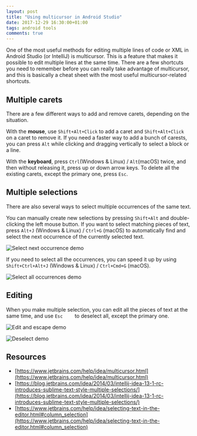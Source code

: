 ```yaml
---
layout: post
title: "Using multicursor in Android Studio"
date: 2017-12-29 16:30:00+01:00
tags: android tools
comments: true
---
```


One of the most useful methods for editing multiple lines of code or XML in Android Studio (or IntelliJ) is multicursor. This is a feature that makes it possible to edit multiple lines at the same time. There are a few shortcuts you need to remember before you can really take advantage of multicursor, and this is basically a cheat sheet with the most useful multicursor-related shortcuts.

## Multiple carets

There are a few different ways to add and remove carets, depending on the situation.

With the **mouse**, use `Shift+Alt+Click` to add a caret and `Shift+Alt+Click` on a caret to remove it. If you need a faster way to add a bunch of carests, you can press `Alt` while clicking and dragging vertically to select a block or a line.

With the **keyboard**, press `Ctrl`(Windows & Linux) / `Alt`(macOS) twice, and then without releasing it, press up or down arrow keys. To delete all the existing carets, except the primary one, press `Esc`.

## Multiple selections

There are also several ways to select multiple occurrences of the same text.

You can manually create new selections by pressing `Shift+Alt` and double-clicking the left mouse button. If you want to select matching pieces of text, press `Alt+J` (Windows & Linux) / `Ctrl+G` (macOS) to automatically find and select the next occurrence of the currently selected text.

![Select next occurrence demo](http://kevinpelgrims.com/blog/files/images/2017/12/multicursor_ctrl_g.gif)

If you need to select all the occurrences, you can speed it up by using `Shift+Ctrl+Alt+J` (Windows & Linux) / `Ctrl+Cmd+G` (macOS).

![Select all occurrences demo](http://kevinpelgrims.com/blog/files/images/2017/12/multicursor_ctrl_cmd_g.gif)

## Editing

When you make multiple selection, you can edit all the pieces of text at the same time, and use `Esc	` to deselect all, except the primary one.

![Edit and escape demo](http://kevinpelgrims.com/blog/files/images/2017/12/multicursor_edit_escape.gif)

![Deselect demo](http://kevinpelgrims.com/blog/files/images/2017/12/multicursor_deselect.gif)

## Resources

* [https://www.jetbrains.com/help/idea/multicursor.html](https://www.jetbrains.com/help/idea/multicursor.html)
* [https://blog.jetbrains.com/idea/2014/03/intellij-idea-13-1-rc-introduces-sublime-text-style-multiple-selections/](https://blog.jetbrains.com/idea/2014/03/intellij-idea-13-1-rc-introduces-sublime-text-style-multiple-selections/)
* [https://www.jetbrains.com/help/idea/selecting-text-in-the-editor.html#column_selection](https://www.jetbrains.com/help/idea/selecting-text-in-the-editor.html#column_selection)
